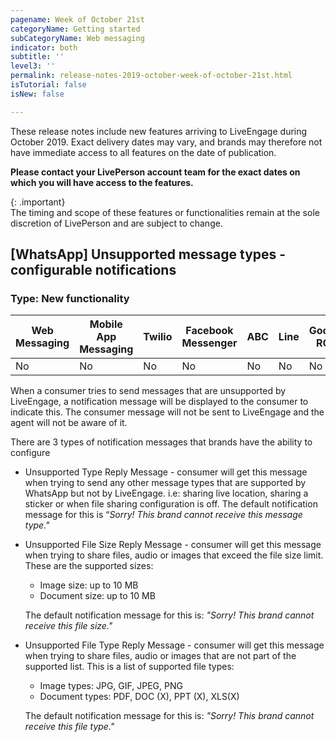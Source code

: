 ```yaml
---
pagename: Week of October 21st
categoryName: Getting started
subCategoryName: Web messaging
indicator: both
subtitle: ''
level3: ''
permalink: release-notes-2019-october-week-of-october-21st.html
isTutorial: false
isNew: false

---
```

These release notes include new features arriving to LiveEngage during October 2019. Exact delivery dates may vary, and brands may therefore not have immediate access to all features on the date of publication.

**Please contact your LivePerson account team for the exact dates on which you will have access to the features.**

{: .important}  
The timing and scope of these features or functionalities remain at the sole discretion of LivePerson and are subject to change.

## \[WhatsApp\] Unsupported message types - configurable notifications 

### Type: New functionality

<div class="tablecontainer">

<table class="releasenotes">

<thead>

<tr class="categoryrow">

<th>Web Messaging</th>

<th>Mobile App Messaging</th>

<th>Twilio</th>

<th>Facebook Messenger</th>

<th>ABC</th>

<th>Line</th>

<th>Google RCS</th>

<th>Google My Business</th>

<th>WhatsApp Business</th>

<th>CM</th>

<th>WeChat</th>

<th>Chat</th>

</tr>

</thead>

<tbody>

<tr>

<td>No</td>

<td>No</td>

<td>No</td>

<td>No</td>

<td>No</td>

<td>No</td>

<td>No</td>

<td>No</td>

<td>Yes</td>

<td>No</td>

<td>No</td>

<td>No</td>

</tr>

</tbody>

</table>

</div>

When a consumer tries to send messages that are unsupported by LiveEngage, a notification message will be displayed to the consumer to indicate this. The consumer message will not be sent to LiveEngage and the agent will not be aware of it.

There are 3 types of notification messages that brands have the ability to configure

* Unsupported Type Reply Message - consumer will get this message when trying to send any other message types that are supported by WhatsApp but not by LiveEngage. i.e: sharing live location, sharing a sticker or when file sharing configuration is off.
The default notification message for this is “_Sorry! This brand cannot receive this message type."_

* Unsupported File Size Reply Message - consumer will get this message when trying to share files, audio or images that exceed the file size limit. These are the supported sizes:

   - Image size: up to 10 MB
   - Document size: up to 10 MB

  The default notification message for this is: _"Sorry! This brand cannot receive this file size."_

* Unsupported File Type Reply Message - consumer will get this message when trying to share files, audio or images that are not part of the supported list. This is a list of supported file types:

   - Image types: JPG, GIF, JPEG, PNG
   - Document types: PDF, DOC (X), PPT (X), XLS(X)

  The default notification message for this is: _"Sorry! This brand cannot receive this file type."_